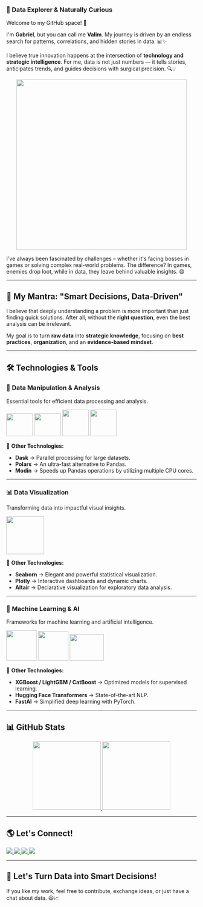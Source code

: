 ### 🚀 Data Explorer & Naturally Curious  

Welcome to my GitHub space! 👋  

I'm **Gabriel**, but you can call me **Valim**. My journey is driven by an endless search for patterns, correlations, and hidden stories in data. 📊✨  

I believe true innovation happens at the intersection of **technology and strategic intelligence**. For me, data is not just numbers — it tells stories, anticipates trends, and guides decisions with surgical precision. 🔍💡  

<p align="center">
  <img src="https://media1.tenor.com/m/kjXMU4dl8lAAAAAC/hello-world.gif" width="450">
</p>

I've always been fascinated by challenges – whether it's facing bosses in games or solving complex real-world problems. The difference? In games, enemies drop loot, while in data, they leave behind valuable insights. 😄  

---

## 📌 My Mantra: **"Smart Decisions, Data-Driven"**  

I believe that deeply understanding a problem is more important than just finding quick solutions. After all, without the **right question**, even the best analysis can be irrelevant.  

My goal is to turn **raw data** into **strategic knowledge**, focusing on **best practices**, **organization**, and an **evidence-based mindset**.  

---

## 🛠️ Technologies & Tools  

### 📂 **Data Manipulation & Analysis**  
Essential tools for efficient data processing and analysis.  

<div display='inline'>  
  <img src="https://cdn.jsdelivr.net/gh/devicons/devicon@latest/icons/python/python-original-wordmark.svg" width="70" height="60" />
  <img src="https://cdn.jsdelivr.net/gh/devicons/devicon@latest/icons/pandas/pandas-original-wordmark.svg" width="70" height="60" />
  <img src="https://cdn.jsdelivr.net/gh/devicons/devicon@latest/icons/numpy/numpy-original-wordmark.svg" width="70" height="70" />
  <img src="https://cdn.jsdelivr.net/gh/devicons/devicon@latest/icons/sqlalchemy/sqlalchemy-original-wordmark.svg" width="70" height="70" />
</div>  

🔹 **Other Technologies:**  
- **Dask** → Parallel processing for large datasets.  
- **Polars** → An ultra-fast alternative to Pandas.  
- **Modin** → Speeds up Pandas operations by utilizing multiple CPU cores.  

---

### 📊 **Data Visualization**  
Transforming data into impactful visual insights.  

<div display='inline'>  
  <img src="https://cdn.jsdelivr.net/gh/devicons/devicon@latest/icons/matplotlib/matplotlib-original-wordmark.svg" width="100" height="100" />
</div>  

🔹 **Other Technologies:**  
- **Seaborn** → Elegant and powerful statistical visualization.  
- **Plotly** → Interactive dashboards and dynamic charts.  
- **Altair** → Declarative visualization for exploratory data analysis.  

---

### 🧠 **Machine Learning & AI**  
Frameworks for machine learning and artificial intelligence.  

<div display='inline'>  
  <img src="https://cdn.jsdelivr.net/gh/devicons/devicon@latest/icons/scikitlearn/scikitlearn-original.svg" width="80" height="80" />
  <img src="https://cdn.jsdelivr.net/gh/devicons/devicon@latest/icons/tensorflow/tensorflow-original-wordmark.svg" width="80" height="78" />
  <img src="https://cdn.jsdelivr.net/gh/devicons/devicon@latest/icons/pytorch/pytorch-plain-wordmark.svg" width="90" height="70" />
</div>  

🔹 **Other Technologies:**  
- **XGBoost / LightGBM / CatBoost** → Optimized models for supervised learning.  
- **Hugging Face Transformers** → State-of-the-art NLP.  
- **FastAI** → Simplified deep learning with PyTorch.  

---

## 📊 GitHub Stats  

<div align="center">
  <a href="https://github.com/GabrielValim">
    <img height="180em" src="https://github-readme-stats.vercel.app/api?username=GabrielValim&show_icons=true&theme=merko&include_all_commits=true&count_private=true"/>
    <img height="180em" src="https://github-readme-stats.vercel.app/api/top-langs/?username=GabrielValim&layout=compact&langs_count=8&theme=merko"/>
  </a>
</div>

---

## 🌎 Let's Connect!  

<div>
  <a href="https://www.youtube.com/your-youtube-channel" target="_blank">
    <img loading="lazy" src="https://img.shields.io/badge/YouTube-FF0000?style=for-the-badge&logo=youtube&logoColor=white" target="_blank">
  </a>
  <a href="https://instagram.com/your-instagram-handle" target="_blank">
    <img loading="lazy" src="https://img.shields.io/badge/-Instagram-%23E4405F?style=for-the-badge&logo=instagram&logoColor=white" target="_blank">
  </a>
  <a href="https://www.linkedin.com/in/your-linkedin-handle" target="_blank">
    <img loading="lazy" src="https://img.shields.io/badge/-LinkedIn-%230077B5?style=for-the-badge&logo=linkedin&logoColor=white" target="_blank">
  </a>   
  <a href="mailto:your-email">
    <img loading="lazy" src="https://img.shields.io/badge/Gmail-D14836?style=for-the-badge&logo=gmail&logoColor=white" target="_blank">
  </a>
</div>  

---

## 🚀 Let's Turn Data into Smart Decisions!  

If you like my work, feel free to contribute, exchange ideas, or just have a chat about data. 😃📈  
